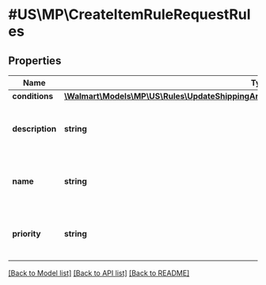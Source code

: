 # #US\MP\CreateItemRuleRequestRules

## Properties

Name | Type | Description | Notes
------------ | ------------- | ------------- | -------------
**conditions** | [**\Walmart\Models\MP\US\Rules\UpdateShippingAreaToRule200ResponseRulesInnerConditionsInner[]**](UpdateShippingAreaToRule200ResponseRulesInnerConditionsInner.md) |  | [optional]
**description** | **string** | Description of the rule created for custom rule assortment. | [optional]
**name** | **string** | Name of the rule created for custom rule assortment. | [optional]
**priority** | **string** | Priority of the rule created for custom rule assortment. | [optional]


[[Back to Model list]](../) [[Back to API list]](../../Api/US/MP) [[Back to README]](../../README.md)
